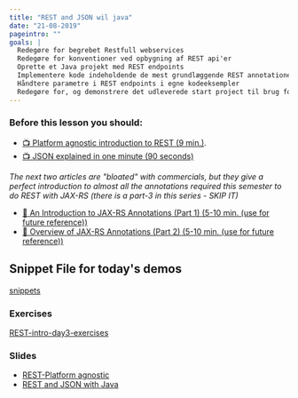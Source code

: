 ```yaml
---
title: "REST and JSON wil java"
date: "21-08-2019"
pageintro: ""
goals: |
  Redegøre for begrebet Restfull webservices
  Redegøre for konventioner ved opbygning af REST api'er
  Oprette et Java projekt med REST endpoints
  Implementere kode indeholdende de mest grundlæggende REST annotationer (GET kun)
  Håndtere parametre i REST endpoints i egne kodeeksempler
  Redegøre for, og demonstrere det udleverede start project til brug for JPA/REST-projekter
---
```


### Before this lesson you should:
<!--BEGIN readings ##-->
* [:tv: Platform agnostic introduction to REST (9 min.)](https://www.youtube.com/watch?v=7YcW25PHnAA).
* [:tv: JSON explained in one minute (90 seconds)](https://www.youtube.com/watch?v=7mj-p1Os6QA)

*The next two articles are "bloated" with commercials, but they give a perfect introduction to almost all the annotations required this semester to do REST with JAX-RS (there is a part-3 in this series - SKIP IT)*
* [:book: An Introduction to JAX-RS Annotations (Part 1) (5-10 min. (use for future reference))](https://dzone.com/articles/an-introduction-to-jax-rs-annotations-part-1)
* [:book: Overview of JAX-RS Annotations (Part 2) (5-10 min. (use for future reference))](https://readlearncode.com/java-ee/what-are-the-jax-rs-annotations-get-post-path-applicationpath/)

<!--END readings ##-->
          
## Snippet File for today's demos
[snippets](https://docs.google.com/document/d/1UBHK3fiaATXXWXPh3qZWWUg5N_81uqAr29IBx5u8Kj4/edit?usp=sharing)


 ### Exercises
  <!--BEGIN exercises ##-->
[REST-intro-day3-exercises](https://docs.google.com/document/d/1gdtrSIb_RiEE3qv5hPwrzBrNaowHA-MPFXR8LP9CKJk/edit?usp=sharing)
<!--END exercises ##-->
          
 ### Slides

 <!--BEGIN slides ##-->
- [REST-Platform agnostic](https://docs.google.com/presentation/d/-1k7EFeoJf_oJcYymoahkls7zgGjgBE1eKcYEGgzpL_J8/edit?usp=sharing)
- [REST and JSON with Java](https://docs.google.com/presentation/d/1C4K6UCY9RJj3RpL-Wex6rbbSoEVtndPLHXTgJ-3_tKU/edit?usp=sharing)
 <!--END slides ##-->
